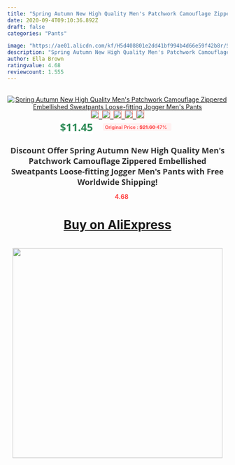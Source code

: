 ```yaml
---
title: "Spring Autumn New High Quality Men's Patchwork Camouflage Zippered Embellished Sweatpants Loose-fitting Jogger Men's Pants"
date: 2020-09-4T09:10:36.892Z
draft: false
categories: "Pants"

image: "https://ae01.alicdn.com/kf/H5d408801e2dd41bf994b4d66e59f42b8r/Spring-Autumn-New-High-Quality-Men-s-Patchwork-Camouflage-Zippered-Embellished-Sweatpants-Loose-fitting-Jogger-Men.jpg"
description: "Spring Autumn New High Quality Men's Patchwork Camouflage Zippered Embellished Sweatpants Loose-fitting Jogger Men's Pants"
author: Ella Brown
ratingvalue: 4.68
reviewcount: 1.555
---
```

<br>
<div style="text-align: center;">
<a href="https://s.click.aliexpress.com/e/_A2Zevr" target="_blank" rel="nofollow noopener noreferrer"><img alt="Spring Autumn New High Quality Men's Patchwork Camouflage Zippered Embellished Sweatpants Loose-fitting Jogger Men's Pants" class="magnifier-image" src="https://ae01.alicdn.com/kf/H5d408801e2dd41bf994b4d66e59f42b8r/Spring-Autumn-New-High-Quality-Men-s-Patchwork-Camouflage-Zippered-Embellished-Sweatpants-Loose-fitting-Jogger-Men.jpg_640x640.jpg">
<br>
<img style="border:1px solid salmon" src="https://ae01.alicdn.com/kf/H5d408801e2dd41bf994b4d66e59f42b8r/Spring-Autumn-New-High-Quality-Men-s-Patchwork-Camouflage-Zippered-Embellished-Sweatpants-Loose-fitting-Jogger-Men.jpg_120x120.jpg">&nbsp;&nbsp;<img style="border:1px solid salmon" src="https://ae01.alicdn.com/kf/H1154c8d7066346808240c484f2cedd1f0/Spring-Autumn-New-High-Quality-Men-s-Patchwork-Camouflage-Zippered-Embellished-Sweatpants-Loose-fitting-Jogger-Men.jpg_120x120.jpg">&nbsp;&nbsp;<img style="border:1px solid salmon" src="https://ae01.alicdn.com/kf/H8a67424a7c5341b0b5f0c133ea3ad6aep/Spring-Autumn-New-High-Quality-Men-s-Patchwork-Camouflage-Zippered-Embellished-Sweatpants-Loose-fitting-Jogger-Men.jpg_120x120.jpg">&nbsp;&nbsp;<img style="border:1px solid salmon" src="https://ae01.alicdn.com/kf/H12d5454a27b84f8f962d3769a665162cd/Spring-Autumn-New-High-Quality-Men-s-Patchwork-Camouflage-Zippered-Embellished-Sweatpants-Loose-fitting-Jogger-Men.jpg_120x120.jpg">&nbsp;&nbsp;<img style="border:1px solid salmon" src="https://ae01.alicdn.com/kf/Hc1abbc474ba54b51a2f007300eeb5f68b/Spring-Autumn-New-High-Quality-Men-s-Patchwork-Camouflage-Zippered-Embellished-Sweatpants-Loose-fitting-Jogger-Men.jpg_120x120.jpg"></a></div><br0>
<div style="text-align: center;"><span style="background-color: white; border: 0px; box-sizing: border-box; color: seagreen; display: inline-block; font-family: &quot;open sans&quot; , &quot;arial&quot; , &quot;helvetica&quot; , sans-serif , &quot;heiti&quot;; font-size: 24px; font-stretch: inherit; font-weight: 700; line-height: inherit; margin: 0px 10px 0px 0px; padding: 0px; vertical-align: middle;">$11.45 </span>
<span style="background: rgb(255 , 241 , 241); border-radius: 3px; border: 0px; box-sizing: border-box; color: #ff4747; display: inline-block; font-family: inherit; font-size: 12px; font-stretch: inherit; font-style: inherit; font-variant: inherit; font-weight: 600; line-height: inherit; margin: 0px; padding: 2px 5px; transform: scale(0.9); vertical-align: middle;">Original Price : <b style="text-decoration: line-through;">$21.60 </b> 47%&nbsp;&nbsp;</span></div>
<h1 style="color: #333333; display: inline-block; font-family: &quot;open sans&quot; , &quot;arial&quot; , &quot;helvetica&quot; , sans-serif , &quot;heiti&quot;; font-size: 18px; font-stretch: inherit; font-weight: 700; text-align: center;">Discount Offer Spring Autumn New High Quality Men's Patchwork Camouflage Zippered Embellished Sweatpants Loose-fitting Jogger Men's Pants with Free Worldwide Shipping!</h1>
<div style="color: #ff4747; text-align: center;">
<img src="https://4.bp.blogspot.com/-M0ZcTcb-5uY/XleCXlxnR4I/AAAAAAAAAEc/OrjgMkXV1oMQFaCRZj5HQwOCBcu3w1FegCPcBGAYYCw/s1600/star.png" style="height: 15px;">&nbsp;<b>4.68</b></div>
<div class="button_cont" align="center"><a class="buynow_a" href="https://s.click.aliexpress.com/e/_A2Zevr" target="_blank" rel="nofollow noopener noreferrer"><H1>Buy on AliExpress</H1></a></div><br>
<div class="separator" style="clear: both; text-align: center;">
<img src="https://lh3.googleusercontent.com/-pTy5HemUv9M/XlePHvY0dAI/AAAAAAAAAE4/0nX5iRUoIWY8eMW9Dpxeirr157OZliDIgCLcBGAsYHQ/s1600/badge.gif" width="480">
</div>
